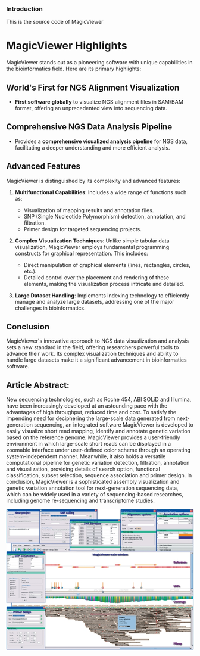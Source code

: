 ### Introduction

This is the source code of MagicViewer

# MagicViewer Highlights

MagicViewer stands out as a pioneering software with unique capabilities in the bioinformatics field. Here are its primary highlights:

## World's First for NGS Alignment Visualization

- **First software globally** to visualize NGS alignment files in SAM/BAM format, offering an unprecedented view into sequencing data.

## Comprehensive NGS Data Analysis Pipeline

- Provides a **comprehensive visualized analysis pipeline** for NGS data, facilitating a deeper understanding and more efficient analysis.

## Advanced Features

MagicViewer is distinguished by its complexity and advanced features:

1. **Multifunctional Capabilities**: Includes a wide range of functions such as:

   - Visualization of mapping results and annotation files.
   - SNP (Single Nucleotide Polymorphism) detection, annotation, and filtration.
   - Primer design for targeted sequencing projects.

2. **Complex Visualization Techniques**: Unlike simple tabular data visualization, MagicViewer employs fundamental programming constructs for graphical representation. This includes:

   - Direct manipulation of graphical elements (lines, rectangles, circles, etc.).
   - Detailed control over the placement and rendering of these elements, making the visualization process intricate and detailed.

3. **Large Dataset Handling**: Implements indexing technology to efficiently manage and analyze large datasets, addressing one of the major challenges in bioinformatics.

## Conclusion

MagicViewer's innovative approach to NGS data visualization and analysis sets a new standard in the field, offering researchers powerful tools to advance their work. Its complex visualization techniques and ability to handle large datasets make it a significant advancement in bioinformatics software.

## Article Abstract:

New sequencing technologies, such as Roche 454, ABI SOLiD and Illumina, have been increasingly developed at an astounding pace with the advantages of high throughput, reduced time and cost. To satisfy the impending need for deciphering the large-scale data generated from next-generation sequencing, an integrated software MagicViewer is developed to easily visualize short read mapping, identify and annotate genetic variation based on the reference genome. MagicViewer provides a user-friendly environment in which large-scale short reads can be displayed in a zoomable interface under user-defined color scheme through an operating system-independent manner. Meanwhile, it also holds a versatile computational pipeline for genetic variation detection, filtration, annotation and visualization, providing details of search option, functional classification, subset selection, sequence association and primer design. In conclusion, MagicViewer is a sophisticated assembly visualization and genetic variation annotation tool for next-generation sequencing data, which can be widely used in a variety of sequencing-based researches, including genome re-sequencing and transcriptome studies.

![Screenshot](./The-workflow-and-screenshots-of-MagicViewer.png "Screenshot")
